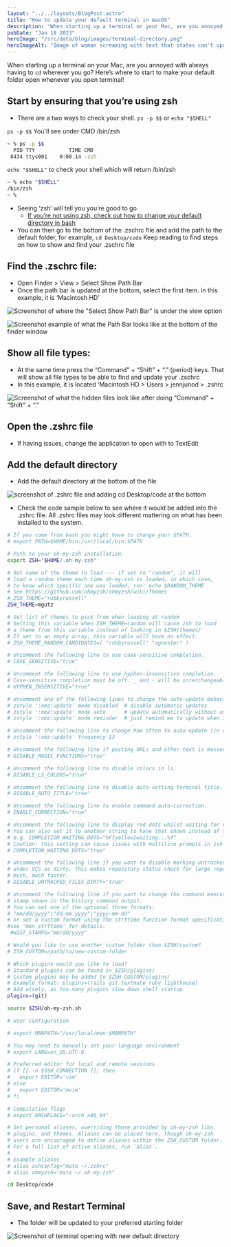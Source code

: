 ```yaml
---
layout: "../../layouts/BlogPost.astro"
title: "How to update your default terminal in macOS"
description: "When starting up a terminal on your Mac, are you annoyed with always having to `cd` wherever you go? Here’s where to start to make your default folder open whenever you open terminal!"
pubDate: "Jan 18 2023"
heroImage: "/src/data/blog/images/terminal-directory.png"
heroImageAlt: "Image of woman screaming with text that states can't update terminal directory"
---
```


When starting up a terminal on your Mac, are you annoyed with always having to `cd` wherever you go? Here’s where to start to make your default folder open whenever you open terminal! 

## Start by ensuring that you’re using zsh

- There are a two ways to check your shell. `ps -p $$` or `echo "$SHELL"`


`ps -p $$` You'll see under CMD /bin/zsh
```zsh
~ % ps -p $$
  PID TTY           TIME CMD
 8434 ttys001    0:00.14 -zsh
```

`echo "$SHELL"` to check your shell which will return /bin/zsh
```zsh
~ % echo "$SHELL"
/bin/zsh
~ % 
```

- Seeing ‘zsh’ will tell you you’re good to go. 
  - [If you’re not using zsh, check out how to change your default directory in bash](https://www.shellhacks.com/git-bash-change-default-directory/)
- You can then go to the bottom of the .zschrc file and add the path to the default folder, for example, `cd Desktop/code` Keep reading to find steps on how to show and find your .zschrc file

## Find the .zschrc file:

- Open Finder > View > Select Show Path Bar 
- Once the path bar is updated at the bottom, select the first item. in this example, it is ‘Macintosh HD’

![Screenshot of where the "Select Show Path Bar" is under the view option](https://dev-to-uploads.s3.amazonaws.com/uploads/articles/17yh1x7zxstxwt0i7r99.png)

![Screenshot example of what the Path Bar looks like at the bottom of the finder window](https://dev-to-uploads.s3.amazonaws.com/uploads/articles/bu0fzv9j7ta243bdlhok.png)




## Show all file types:

- At the same time press the “Command” + “Shift” + “.” (period) keys. That will show all file types to be able to find and update your .zschrc
- In this example, it is located ‘Macintosh HD > Users > jennjunod > .zshrc

![Screenshot of what the hidden files look like after doing “Command” + “Shift” + “.”](https://dev-to-uploads.s3.amazonaws.com/uploads/articles/3984plmxe1lgfjeiocwy.png)




## Open the .zshrc file

- If having issues, change the application to open with to TextEdit

## Add the default directory 
- Add the default directory at the bottom of the file


![screenshot of .zshrc file and adding cd Desktop/code at the bottom](https://dev-to-uploads.s3.amazonaws.com/uploads/articles/0cwf0l5bn4thkd6amqea.png)

- Check the code sample below to see where it would be added into the .zshrc file. All .zshrc files may look different mattering on what has been installed to the system.

```bash
# If you come from bash you might have to change your $PATH.
# export PATH=$HOME/bin:/usr/local/bin:$PATH

# Path to your oh-my-zsh installation.
export ZSH="$HOME/.oh-my-zsh"

# Set name of the theme to load --- if set to "random", it will
# load a random theme each time oh-my-zsh is loaded, in which case,
# to know which specific one was loaded, run: echo $RANDOM_THEME
# See https://github.com/ohmyzsh/ohmyzsh/wiki/Themes
# ZSH_THEME="robbyrussell"
ZSH_THEME=mgutz

# Set list of themes to pick from when loading at random
# Setting this variable when ZSH_THEME=random will cause zsh to load
# a theme from this variable instead of looking in $ZSH/themes/
# If set to an empty array, this variable will have no effect.
# ZSH_THEME_RANDOM_CANDIDATES=( "robbyrussell" "agnoster" )

# Uncomment the following line to use case-sensitive completion.
# CASE_SENSITIVE="true"

# Uncomment the following line to use hyphen-insensitive completion.
# Case-sensitive completion must be off. _ and - will be interchangeable.
# HYPHEN_INSENSITIVE="true"

# Uncomment one of the following lines to change the auto-update behavior
# zstyle ':omz:update' mode disabled  # disable automatic updates
# zstyle ':omz:update' mode auto      # update automatically without asking
# zstyle ':omz:update' mode reminder  # just remind me to update when it's time

# Uncomment the following line to change how often to auto-update (in days).
# zstyle ':omz:update' frequency 13

# Uncomment the following line if pasting URLs and other text is messed up.
# DISABLE_MAGIC_FUNCTIONS="true"

# Uncomment the following line to disable colors in ls.
# DISABLE_LS_COLORS="true"

# Uncomment the following line to disable auto-setting terminal title.
# DISABLE_AUTO_TITLE="true"

# Uncomment the following line to enable command auto-correction.
# ENABLE_CORRECTION="true"

# Uncomment the following line to display red dots whilst waiting for completion.
# You can also set it to another string to have that shown instead of the default red dots.
# e.g. COMPLETION_WAITING_DOTS="%F{yellow}waiting...%f"
# Caution: this setting can cause issues with multiline prompts in zsh < 5.7.1 (see #5765)
# COMPLETION_WAITING_DOTS="true"

# Uncomment the following line if you want to disable marking untracked files
# under VCS as dirty. This makes repository status check for large repositories
# much, much faster.
# DISABLE_UNTRACKED_FILES_DIRTY="true"

# Uncomment the following line if you want to change the command execution time
# stamp shown in the history command output.
# You can set one of the optional three formats:
# "mm/dd/yyyy"|"dd.mm.yyyy"|"yyyy-mm-dd"
# or set a custom format using the strftime function format specifications,
#see 'man strftime' for details.
 #HIST_STAMPS="mm/dd/yyyy"

# Would you like to use another custom folder than $ZSH/custom?
# ZSH_CUSTOM=/path/to/new-custom-folder

# Which plugins would you like to load?
# Standard plugins can be found in $ZSH/plugins/
# Custom plugins may be added to $ZSH_CUSTOM/plugins/
# Example format: plugins=(rails git textmate ruby lighthouse)
# Add wisely, as too many plugins slow down shell startup.
plugins=(git)

source $ZSH/oh-my-zsh.sh

# User configuration

# export MANPATH="/usr/local/man:$MANPATH"

# You may need to manually set your language environment
# export LANG=en_US.UTF-8

# Preferred editor for local and remote sessions
# if [[ -n $SSH_CONNECTION ]]; then
#   export EDITOR='vim'
# else
#   export EDITOR='mvim'
# fi

# Compilation flags
# export ARCHFLAGS="-arch x86_64"

# Set personal aliases, overriding those provided by oh-my-zsh libs,
# plugins, and themes. Aliases can be placed here, though oh-my-zsh
# users are encouraged to define aliases within the ZSH_CUSTOM folder.
# For a full list of active aliases, run `alias`.
#
# Example aliases
# alias zshconfig="mate ~/.zshrc"
# alias ohmyzsh="mate ~/.oh-my-zsh"

cd Desktop/code
```



## Save, and Restart Terminal

- The folder will be updated to your preferred starting folder

![Screenshot of terminal opening with new default directory](https://dev-to-uploads.s3.amazonaws.com/uploads/articles/clxbom8i117ctcxynw8k.png)

